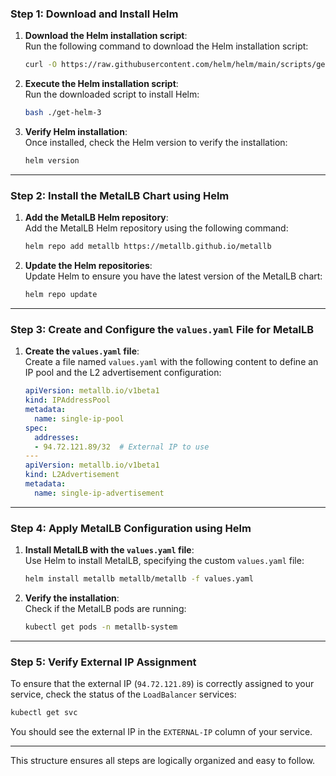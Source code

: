 
### **Step 1: Download and Install Helm**

1. **Download the Helm installation script**:  
   Run the following command to download the Helm installation script:

    ```bash
    curl -O https://raw.githubusercontent.com/helm/helm/main/scripts/get-helm-3
    ```

2. **Execute the Helm installation script**:  
   Run the downloaded script to install Helm:

    ```bash
    bash ./get-helm-3
    ```

3. **Verify Helm installation**:  
   Once installed, check the Helm version to verify the installation:

    ```bash
    helm version
    ```

---

### **Step 2: Install the MetalLB Chart using Helm**

1. **Add the MetalLB Helm repository**:  
   Add the MetalLB Helm repository using the following command:

    ```bash
    helm repo add metallb https://metallb.github.io/metallb
    ```

2. **Update the Helm repositories**:  
   Update Helm to ensure you have the latest version of the MetalLB chart:

    ```bash
    helm repo update
    ```

---

### **Step 3: Create and Configure the `values.yaml` File for MetalLB**

1. **Create the `values.yaml` file**:  
   Create a file named `values.yaml` with the following content to define an IP pool and the L2 advertisement configuration:

    ```yaml
    apiVersion: metallb.io/v1beta1
    kind: IPAddressPool
    metadata:
      name: single-ip-pool
    spec:
      addresses:
      - 94.72.121.89/32  # External IP to use
    ---
    apiVersion: metallb.io/v1beta1
    kind: L2Advertisement
    metadata:
      name: single-ip-advertisement
    ```

---

### **Step 4: Apply MetalLB Configuration using Helm**

1. **Install MetalLB with the `values.yaml` file**:  
   Use Helm to install MetalLB, specifying the custom `values.yaml` file:

    ```bash
    helm install metallb metallb/metallb -f values.yaml
    ```

2. **Verify the installation**:  
   Check if the MetalLB pods are running:

    ```bash
    kubectl get pods -n metallb-system
    ```

---

### **Step 5: Verify External IP Assignment**

To ensure that the external IP (`94.72.121.89`) is correctly assigned to your service, check the status of the `LoadBalancer` services:

```bash
kubectl get svc
```

You should see the external IP in the `EXTERNAL-IP` column of your service.

---

This structure ensures all steps are logically organized and easy to follow.
